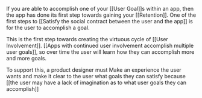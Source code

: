 If you are able to accomplish one of your [[User Goal]]s within an app, then the app has done its first step towards gaining your [[Retention]]. One of the first steps to [[Satisfy the social contract between the user and the app]] is for the user to accomplish a goal.

This is the first step towards creating the virtuous cycle of [[User Involvement]]. [[Apps with continued user involvement accomplish multiple user goals]], so over time the user will learn how they can accomplish more and more goals.

To support this, a product designer must Make an experience the user wants and make it clear to the user what goals they can satisfy because [[the user may have a lack of imagination as to what user goals they can accomplish]]
